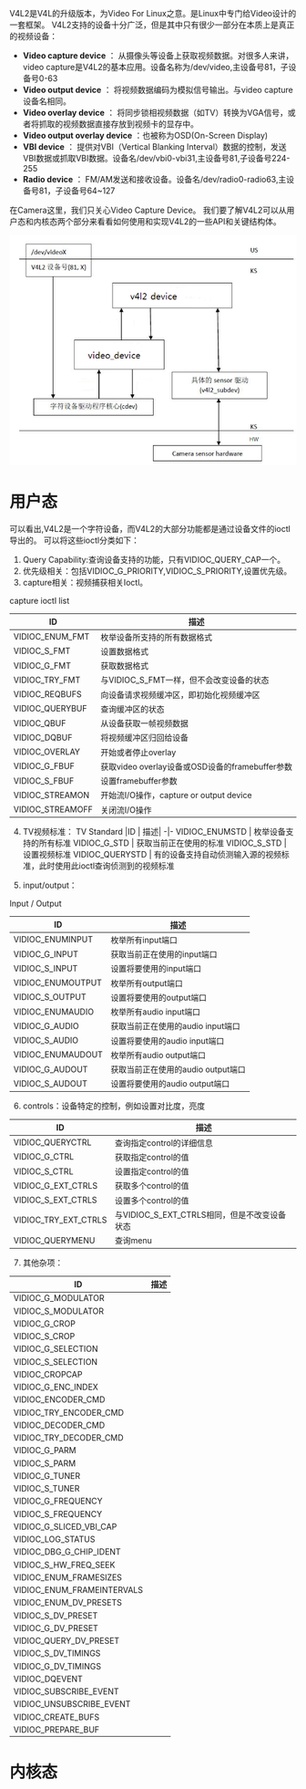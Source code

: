 V4L2是V4L的升级版本，为Video For Linux之意。是Linux中专门给Video设计的一套框架。
V4L2支持的设备十分广泛，但是其中只有很少一部分在本质上是真正的视频设备：

+ **Video capture device** ： 从摄像头等设备上获取视频数据。对很多人来讲，video capture是V4L2的基本应用。设备名称为/dev/video,主设备号81，子设备号0-63
+ **Video output device** ： 将视频数据编码为模拟信号输出。与video capture设备名相同。
+ **Video overlay device** ： 将同步锁相视频数据（如TV）转换为VGA信号，或者将抓取的视频数据直接存放到视频卡的显存中。
+ **Video output overlay device** ：也被称为OSD(On-Screen Display)
+ **VBI device** ： 提供对VBI（Vertical Blanking Interval）数据的控制，发送VBI数据或抓取VBI数据。设备名/dev/vbi0-vbi31,主设备号81,子设备号224-255
+ **Radio device** ： FM/AM发送和接收设备。设备名/dev/radio0-radio63,主设备号81，子设备号64~127

在Camera这里，我们只关心Video Capture Device。
我们要了解V4L2可以从用户态和内核态两个部分来看看如何使用和实现V4L2的一些API和关键结构体。

<img src="https://github.com/lowkeyway/Embedded/blob/master/Software/Driver/Pic/Camera/V4L2/Camera%2010-V4L2%20%E7%BB%93%E6%9E%84%E5%9B%BE.png">

# 用户态

可以看出,V4L2是一个字符设备，而V4L2的大部分功能都是通过设备文件的ioctl导出的。
可以将这些ioctl分类如下：

1. Query Capability:查询设备支持的功能，只有VIDIOC_QUERY_CAP一个。
2. 优先级相关：包括VIDIOC_G_PRIORITY,VIDIOC_S_PRIORITY,设置优先级。
3. capture相关：视频捕获相关Ioctl。

capture ioctl list

| ID |	描述 |
|-|-|
|VIDIOC_ENUM_FMT |	枚举设备所支持的所有数据格式|
|VIDIOC_S_FMT |	设置数据格式|
|VIDIOC_G_FMT |	获取数据格式|
|VIDIOC_TRY_FMT |	与VIDIOC_S_FMT一样，但不会改变设备的状态|
|VIDIOC_REQBUFS |	向设备请求视频缓冲区，即初始化视频缓冲区|
|VIDIOC_QUERYBUF |	查询缓冲区的状态|
|VIDIOC_QBUF |	从设备获取一帧视频数据|
|VIDIOC_DQBUF |	将视频缓冲区归回给设备|
|VIDIOC_OVERLAY |	开始或者停止overlay|
|VIDIOC_G_FBUF |	获取video overlay设备或OSD设备的framebuffer参数|
|VIDIOC_S_FBUF |	设置framebuffer参数|
|VIDIOC_STREAMON |	开始流I/O操作，capture or output device|
|VIDIOC_STREAMOFF |	关闭流I/O操作|

4. TV视频标准：
TV Standard
|ID |	描述|
-|-
VIDIOC_ENUMSTD |	枚举设备支持的所有标准
VIDIOC_G_STD |	获取当前正在使用的标准
VIDIOC_S_STD |	设置视频标准
VIDIOC_QUERYSTD |	有的设备支持自动侦测输入源的视频标准，此时使用此ioctl查询侦测到的视频标准

5. input/output：

Input / Output

| ID |	描述 |
|- | - |
| VIDIOC_ENUMINPUT |	枚举所有input端口 |
| VIDIOC_G_INPUT |	获取当前正在使用的input端口 |
| VIDIOC_S_INPUT |	设置将要使用的input端口 |
| VIDIOC_ENUMOUTPUT |	枚举所有output端口 |
| VIDIOC_S_OUTPUT |	设置将要使用的output端口 |
| VIDIOC_ENUMAUDIO |	枚举所有audio input端口 |
| VIDIOC_G_AUDIO |	获取当前正在使用的audio input端口 |
| VIDIOC_S_AUDIO |	设置将要使用的audio input端口 |
| VIDIOC_ENUMAUDOUT |	枚举所有audio output端口 |
| VIDIOC_G_AUDOUT |	获取当前正在使用的audio output端口 |
| VIDIOC_S_AUDOUT |	设置将要使用的audio output端口 |

6. controls：设备特定的控制，例如设置对比度，亮度

| ID |	描述 |
| - | - | 
| VIDIOC_QUERYCTRL |	查询指定control的详细信息 |
| VIDIOC_G_CTRL |	获取指定control的值 |
| VIDIOC_S_CTRL |	设置指定control的值 |
| VIDIOC_G_EXT_CTRLS |	获取多个control的值 |
| VIDIOC_S_EXT_CTRLS |	设置多个control的值 |
| VIDIOC_TRY_EXT_CTRLS |	与VIDIOC_S_EXT_CTRLS相同，但是不改变设备状态 |
| VIDIOC_QUERYMENU |	查询menu |

7. 其他杂项：

| ID |	描述 |
| - | - |
| VIDIOC_G_MODULATOR |	  |
| VIDIOC_S_MODULATOR |	  |
| VIDIOC_G_CROP	 |  |
| VIDIOC_S_CROP	 |  |
| VIDIOC_G_SELECTION |	  |
| VIDIOC_S_SELECTION |	  |
| VIDIOC_CROPCAP |	  |
| VIDIOC_G_ENC_INDEX |	  |
| VIDIOC_ENCODER_CMD |	  |
| VIDIOC_TRY_ENCODER_CMD |	  |
| VIDIOC_DECODER_CMD |	  |
| VIDIOC_TRY_DECODER_CMD |	  |
| VIDIOC_G_PARM |	  |
| VIDIOC_S_PARM |	  |
| VIDIOC_G_TUNER |	  |
| VIDIOC_S_TUNER |	  |
| VIDIOC_G_FREQUENCY |	  |
| VIDIOC_S_FREQUENCY |	  |
| VIDIOC_G_SLICED_VBI_CAP |	  |
| VIDIOC_LOG_STATUS |	  |
| VIDIOC_DBG_G_CHIP_IDENT |	  |
| VIDIOC_S_HW_FREQ_SEEK |	  |
| VIDIOC_ENUM_FRAMESIZES |	  |
| VIDIOC_ENUM_FRAMEINTERVALS |	  |
| VIDIOC_ENUM_DV_PRESETS |	  |
| VIDIOC_S_DV_PRESET |	  |
| VIDIOC_G_DV_PRESET |	  |
| VIDIOC_QUERY_DV_PRESET |	  |
| VIDIOC_S_DV_TIMINGS |	  |
| VIDIOC_G_DV_TIMINGS |	  |
| VIDIOC_DQEVENT |	  |
| VIDIOC_SUBSCRIBE_EVENT |	  |
| VIDIOC_UNSUBSCRIBE_EVENT |	  |
| VIDIOC_CREATE_BUFS |	  |
| VIDIOC_PREPARE_BUF | |

# 内核态

